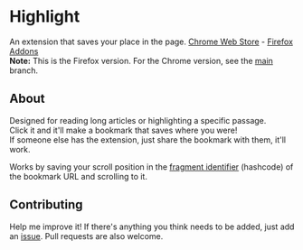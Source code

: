 # Highlight
An extension that saves your place in the page. [Chrome Web Store](https://chrome.google.com/webstore/detail/highlight/lokgbeagjjdgpdfcgbafajfgbjiocjod) - [Firefox Addons](https://addons.mozilla.org/en-US/firefox/addon/highlightapp)  
**Note:** This is the Firefox version. For the Chrome version, see the [main](https://github.com/benhatsor/highlight/tree/main) branch.

## About
Designed for reading long articles or highlighting a specific passage.  
Click it and it'll make a bookmark that saves where you were!  
If someone else has the extension, just share the bookmark with them, it'll work.

Works by saving your scroll position in the [fragment identifier](https://en.wikipedia.org/wiki/URI_fragment) (hashcode) of the bookmark URL and scrolling to it.

## Contributing
Help me improve it! If there's anything you think needs to be added, just add an [issue](https://github.com/benhatsor/highlight/issues/new). Pull requests are also welcome.
